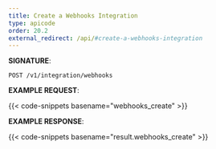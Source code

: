 ```yaml
---
title: Create a Webhooks Integration
type: apicode
order: 20.2
external_redirect: /api/#create-a-webhooks-integration
---
```


**SIGNATURE**:

`POST /v1/integration/webhooks`

**EXAMPLE REQUEST**:

{{< code-snippets basename="webhooks_create" >}}

**EXAMPLE RESPONSE**:

{{< code-snippets basename="result.webhooks_create" >}}
